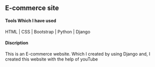 <h2>E-commerce site</h3>
<p>
  <h4>Tools Which I have used</h3>
  <p>HTML | CSS | Bootstrap | Python | Django</p>
  <h4>Discription</h4>
  <p>This is an E-commerce website. Which I created by using Django and,
    I created this website with the help of youTube</p>
</p>
